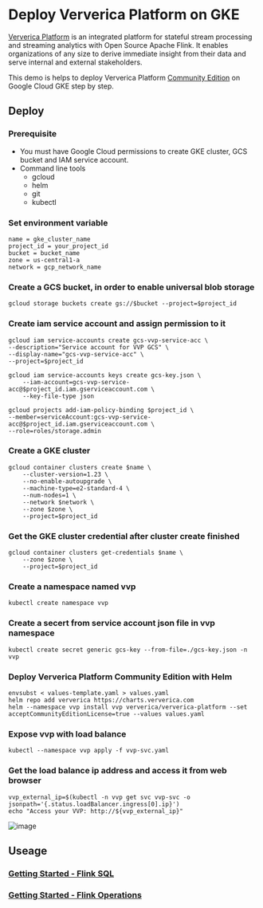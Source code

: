 # Deploy Ververica Platform on GKE

[Ververica Platform](https://www.ververica.com/) is an integrated platform for stateful stream processing and streaming analytics with Open Source Apache Flink. It enables organizations of any size to derive immediate insight from their data and serve internal and external stakeholders.

This demo is helps to deploy Ververica Platform [Community Edition](https://www.ververica.com/pricing-editions) on Google Cloud GKE step by step.

## Deploy

### Prerequisite
- You must have Google Cloud permissions to create GKE cluster, GCS bucket and IAM service account.
- Command line tools
    - gcloud
    - helm
    - git
    - kubectl

### Set environment variable
```
name = gke_cluster_name
project_id = your_project_id
bucket = bucket_name
zone = us-central1-a
network = gcp_network_name
```

### Create a GCS bucket, in order to enable universal blob storage
```
gcloud storage buckets create gs://$bucket --project=$project_id
```

### Create iam service account and assign permission to it
```
gcloud iam service-accounts create gcs-vvp-service-acc \
--description="Service account for VVP GCS" \
--display-name="gcs-vvp-service-acc" \
--project=$project_id 
```
```
gcloud iam service-accounts keys create gcs-key.json \
    --iam-account=gcs-vvp-service-acc@$project_id.iam.gserviceaccount.com \
    --key-file-type json
```
```
gcloud projects add-iam-policy-binding $project_id \
--member=serviceAccount:gcs-vvp-service-acc@$project_id.iam.gserviceaccount.com \
--role=roles/storage.admin
```

### Create a GKE cluster
```
gcloud container clusters create $name \
    --cluster-version=1.23 \
    --no-enable-autoupgrade \
    --machine-type=e2-standard-4 \
    --num-nodes=1 \
    --network $network \
    --zone $zone \
    --project=$project_id
 ```
 
### Get the GKE cluster credential after cluster create finished
```
gcloud container clusters get-credentials $name \
    --zone $zone \
    --project=$project_id
```

### Create a namespace named vvp
```
kubectl create namespace vvp
```

### Create a secert from service account json file in vvp namespace
```
kubectl create secret generic gcs-key --from-file=./gcs-key.json -n vvp
```

### Deploy Ververica Platform Community Edition with Helm
```
envsubst < values-template.yaml > values.yaml
helm repo add ververica https://charts.ververica.com
helm --namespace vvp install vvp ververica/ververica-platform --set acceptCommunityEditionLicense=true --values values.yaml
```

### Expose vvp with load balance
```
kubectl --namespace vvp apply -f vvp-svc.yaml
```

### Get the load balance ip address and access it from web browser
```
vvp_external_ip=$(kubectl -n vvp get svc vvp-svc -o jsonpath='{.status.loadBalancer.ingress[0].ip}')
echo "Access your VVP: http://${vvp_external_ip}"
```
![image](https://user-images.githubusercontent.com/8756642/215326077-128eff1e-a078-45a4-a8d9-957204adcf31.png)

## Useage

### [Getting Started - Flink SQL](https://docs.ververica.com/getting_started/sql_development.html)

### [Getting Started - Flink Operations](https://docs.ververica.com/getting_started/flink_operations.html)
